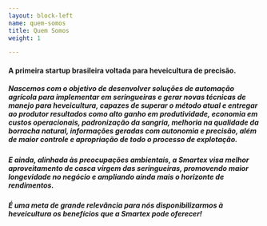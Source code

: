 ```yaml
---
layout: block-left
name: quem-somos
title: Quem Somos
weight: 1

---
```

#### A primeira startup brasileira voltada para heveicultura de precisão.

##### Nascemos com o objetivo de desenvolver soluções de automação agrícola para implementar em seringueiras e gerar novas técnicas de manejo para heveicultura, capazes de superar o método atual e entregar ao produtor resultados como alto ganho em produtividade, economia em custos operacionais, padronização da sangria, melhoria na qualidade da borracha natural, informações geradas com autonomia e precisão, além de maior controle e apropriação de todo o processo de explotação.

##### E ainda, alinhada às preocupações ambientais, a Smartex visa melhor aproveitamento de casca virgem das seringueiras, promovendo maior longevidade no negócio e ampliando ainda mais o horizonte de rendimentos.

##### É uma meta de grande relevância para nós disponibilizarmos à heveicultura os benefícios que a Smartex pode oferecer!
